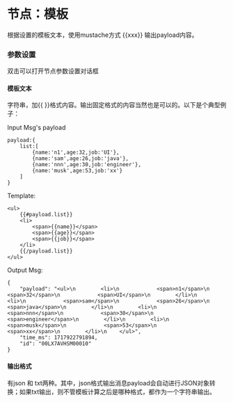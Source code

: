 节点：模板
==


根据设置的模板文本，使用mustache方式 {{xxx}} 输出payload内容。




### 参数设置

双击可以打开节点参数设置对话框

#### 模板文本


字符串，加{{ }}格式内容。输出固定格式的内容当然也是可以的。以下是个典型例子：



Input Msg's payload
```
payload:{
    list:[
        {name:'n1',age:32,job:'UI'},
        {name:'sam',age:26,job:'java'},
        {name:'nnn',age:30,job:'engineer'},
        {name:'musk',age:53,job:'xx'}
    ]
}
```

Template:
```
<ul>
    {{#payload.list}}
    <li>
        <span>{{name}}</span>
        <span>{{age}}</span>
        <span>{{job}}</span>
    </li>
    {{/payload.list}}
</ul>
```
Output Msg:
```
{
	"payload": "<ul>\n        <li>\n            <span>n1</span>\n            <span>32</span>\n            <span>UI</span>\n        </li>\n        <li>\n            <span>sam</span>\n            <span>26</span>\n            <span>java</span>\n        </li>\n        <li>\n            <span>nnn</span>\n            <span>30</span>\n            <span>engineer</span>\n        </li>\n        <li>\n            <span>musk</span>\n            <span>53</span>\n            <span>xx</span>\n        </li>\n    </ul>",
	"time_ms": 1717922791894,
	"id": "00LX7AVHSM00010"
}
```


#### 输出格式


有json 和 txt两种。其中，json格式输出消息payload会自动进行JSON对象转换；如果txt输出，则不管模板计算之后是哪种格式，都作为一个字符串输出。


